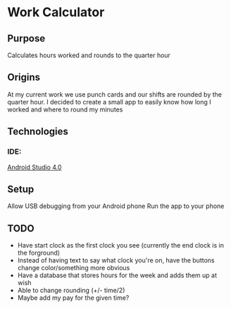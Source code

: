 # Work Calculator

## Purpose
Calculates hours worked and rounds to the quarter hour

## Origins
At my current work we use punch cards and our shifts are rounded by the quarter hour.
I decided to create a small app to easily know how long I worked and where to round my minutes

## Technologies
### IDE:
[Android Studio 4.0](https://developer.android.com/studio/)

## Setup
Allow USB debugging from your Android phone
Run the app to your phone

## TODO
* Have start clock as the first clock you see (currently the end clock is in the forground) 
* Instead of having text to say what clock you're on, have the buttons change color/something more obvious
* Have a database that stores hours for the week and adds them up at wish
* Able to change rounding (+/- time/2)
* Maybe add my pay for the given time?
